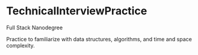 # TechnicalInterviewPractice
Full Stack Nanodegree

Practice to familiarize with data structures, algorithms, and time and space complexity.
